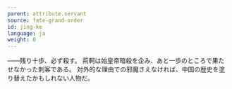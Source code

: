 ```yaml
---
parent: attribute.servant
source: fate-grand-order
id: jing-ke
language: ja
weight: 0
---
```


――残り十歩、必ず殺す。
荊軻は始皇帝暗殺を企み、あと一歩のところで果たせなかった刺客である。
対外的な理由での邪魔さえなければ、中国の歴史を塗り替えたかもしれない人物だ。
